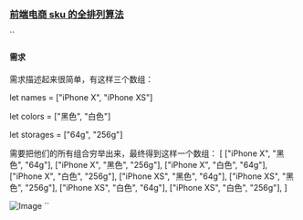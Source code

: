 ### [前端电商 sku 的全排列算法](https://juejin.im/post/6844904191379374087)
``
#### 需求
需求描述起来很简单，有这样三个数组：

let names = ["iPhone X", "iPhone XS"]

let colors = ["黑色", "白色"]

let storages = ["64g", "256g"]

需要把他们的所有组合穷举出来，最终得到这样一个数组：
[
  ["iPhone X", "黑色", "64g"],
  ["iPhone X", "黑色", "256g"],
  ["iPhone X", "白色", "64g"],
  ["iPhone X", "白色", "256g"],
  ["iPhone XS", "黑色", "64g"],
  ["iPhone XS", "黑色", "256g"],
  ["iPhone XS", "白色", "64g"],
  ["iPhone XS", "白色", "256g"],
]

![Image](https://user-gold-cdn.xitu.io/2020/6/15/172b5d608e9d50d1?imageslim)
``